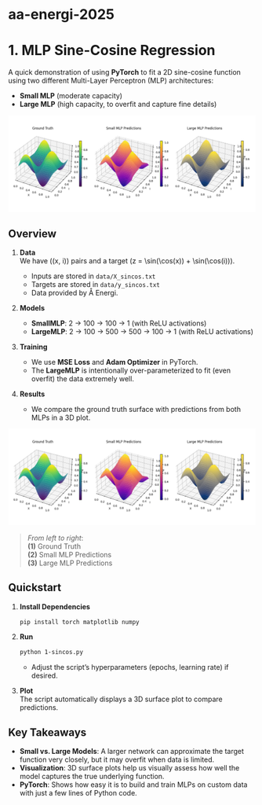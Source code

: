 # aa-energi-2025



# 1. MLP Sine-Cosine Regression

A quick demonstration of using **PyTorch** to fit a 2D sine-cosine function using two different Multi-Layer Perceptron (MLP) architectures:

- **Small MLP** (moderate capacity)  
- **Large MLP** (high capacity, to overfit and capture fine details)

![Sine Cos Overfitting Demo](assets/img/1-sincos.png)

## Overview

1. **Data**  
   We have \((x, i)\) pairs and a target \(z = \sin(\cos(x)) + \sin(\cos(i))\).  
   - Inputs are stored in `data/X_sincos.txt`
   - Targets are stored in `data/y_sincos.txt`
   - Data provided by Å Energi.

2. **Models**  
   - **SmallMLP**: 2 → 100 → 100 → 1 (with ReLU activations)  
   - **LargeMLP**: 2 → 100 → 500 → 500 → 100 → 1 (with ReLU activations)

3. **Training**  
   - We use **MSE Loss** and **Adam Optimizer** in PyTorch.  
   - The **LargeMLP** is intentionally over-parameterized to fit (even overfit) the data extremely well.

4. **Results**  
   - We compare the ground truth surface with predictions from both MLPs in a 3D plot.

![Sine Cos Overfitting Demo](assets/img/1-sincos.png)

> *From left to right*:  
> **(1)** Ground Truth  
> **(2)** Small MLP Predictions  
> **(3)** Large MLP Predictions

## Quickstart

1. **Install Dependencies**  
   ```bash
   pip install torch matplotlib numpy
   ```
2. **Run**  
   ```bash
   python 1-sincos.py
   ```
   - Adjust the script’s hyperparameters (epochs, learning rate) if desired.

3. **Plot**  
   The script automatically displays a 3D surface plot to compare predictions.

## Key Takeaways

- **Small vs. Large Models**: A larger network can approximate the target function very closely, but it may overfit when data is limited.  
- **Visualization**: 3D surface plots help us visually assess how well the model captures the true underlying function.  
- **PyTorch**: Shows how easy it is to build and train MLPs on custom data with just a few lines of Python code.

